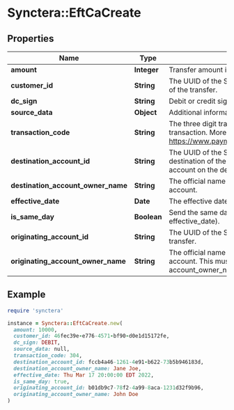 # Synctera::EftCaCreate

## Properties

| Name | Type | Description | Notes |
| ---- | ---- | ----------- | ----- |
| **amount** | **Integer** | Transfer amount in cents |  |
| **customer_id** | **String** | The UUID of the Synctera customer resource that is the originator of the transfer.  |  |
| **dc_sign** | **String** | Debit or credit sign |  |
| **source_data** | **Object** | Additional information to be added to the transfer | [optional] |
| **transaction_code** | **String** | The three digit transaction code that identifies the type of transaction. More information can be found here: https://www.payments.ca/sites/default/files/standard007eng.pdf.  |  |
| **destination_account_id** | **String** | The UUID of the Synctera external account resource that is the destination of the transfer. This external account represents the account on the destination bank&#39;s platform.  |  |
| **destination_account_owner_name** | **String** | The official name of the account owner of the destination account.  |  |
| **effective_date** | **Date** | The effective date of the transaction once it gets posted | [optional] |
| **is_same_day** | **Boolean** | Send the same day (use only is_same_day without specific effective_date). | [optional] |
| **originating_account_id** | **String** | The UUID of the Synctera account resource originating the transfer.  |  |
| **originating_account_owner_name** | **String** | The official name of the account owner of the originating account. This must exactly match one of the account_owner_names in the destination external account.  |  |

## Example

```ruby
require 'synctera'

instance = Synctera::EftCaCreate.new(
  amount: 10000,
  customer_id: 46fec39e-e776-4571-bf90-d0e1d15172fe,
  dc_sign: DEBIT,
  source_data: null,
  transaction_code: 304,
  destination_account_id: fccb4a46-1261-4e91-b622-73b5b946183d,
  destination_account_owner_name: Jane Joe,
  effective_date: Thu Mar 17 20:00:00 EDT 2022,
  is_same_day: true,
  originating_account_id: b01db9c7-78f2-4a99-8aca-1231d32f9b96,
  originating_account_owner_name: John Doe
)
```

